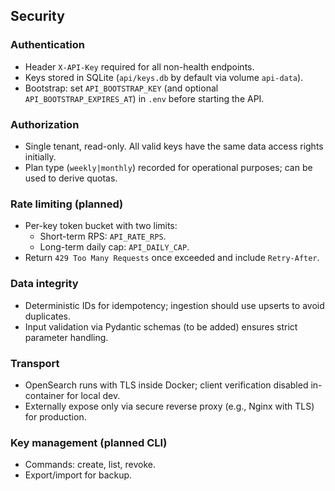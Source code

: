 ## Security

### Authentication
- Header `X-API-Key` required for all non-health endpoints.
- Keys stored in SQLite (`api/keys.db` by default via volume `api-data`).
- Bootstrap: set `API_BOOTSTRAP_KEY` (and optional `API_BOOTSTRAP_EXPIRES_AT`) in `.env` before starting the API.

### Authorization
- Single tenant, read-only. All valid keys have the same data access rights initially.
- Plan type (`weekly|monthly`) recorded for operational purposes; can be used to derive quotas.

### Rate limiting (planned)
- Per-key token bucket with two limits:
  - Short-term RPS: `API_RATE_RPS`.
  - Long-term daily cap: `API_DAILY_CAP`.
- Return `429 Too Many Requests` once exceeded and include `Retry-After`.

### Data integrity
- Deterministic IDs for idempotency; ingestion should use upserts to avoid duplicates.
- Input validation via Pydantic schemas (to be added) ensures strict parameter handling.

### Transport
- OpenSearch runs with TLS inside Docker; client verification disabled in-container for local dev.
- Externally expose only via secure reverse proxy (e.g., Nginx with TLS) for production.

### Key management (planned CLI)
- Commands: create, list, revoke.
- Export/import for backup.


